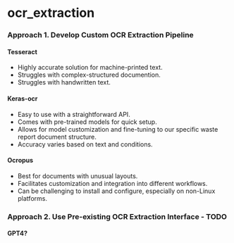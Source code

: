 # ocr_extraction


### Approach 1. Develop Custom OCR Extraction Pipeline

#### Tesseract
- Highly accurate solution for machine-printed text.
- Struggles with complex-structured documention.
- Struggles with handwritten text.

#### Keras-ocr
- Easy to use with a straightforward API.
- Comes with pre-trained models for quick setup.
- Allows for model customization and fine-tuning to our specific waste report document structure.
- Accuracy varies based on text and conditions.
  
#### Ocropus
- Best for documents with unusual layouts.
- Facilitates customization and integration into different workflows.
- Can be challenging to install and configure, especially on non-Linux platforms.



### Approach 2. Use Pre-existing OCR Extraction Interface - TODO

#### GPT4?


